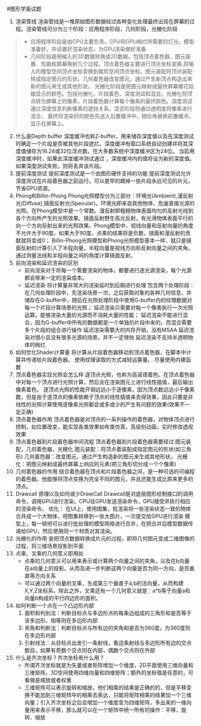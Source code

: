 #图形学面试题
1.  渲染管线
渲染管线是一堆原始图形数据经过各种变化处理最终出现在屏幕的过程。渲染管线可分为三个阶段：应用程序阶段，几何阶段，光栅化阶段
> * 应用程序阶段是由CPU主要负责。CPU将GPU绚烂所需要的灯光，模型准备好，并设置好渲染状态，为GPU渲染做好准备
> * 几何阶段是吧输入的3D数据转换成2D数据。包括顶点着色器、图元装置、剪裁和屏幕映射几个过程。顶点着色器主要进行顶点坐标变换.将输入的模型空间顶点坐标变换到裁剪空间顶点坐标。图元装配将顶点装配转成指定图元的形状。几何着色器改变图元。通过产生新顶点构造出来新的图元来生成其他形状。
> 光栅化阶段是把图元映射成最终屏幕撒花姑娘显示的颜色。包括光栅化、片段着色、深度测试和混合。光栅化将顶点转为屏幕上的像素，片段着色器计算每个像素的最终颜色。深度测试通过深度信息判断像素的遮挡关系。混合阶段将通过透明度将像素进行混合。
> 最终将渲染好的颜色先送入后置缓冲中，随后再替换前置缓冲，显示在屏幕上。

2. 什么是Depth buffer
   深度缓冲也称Z-buffer，用来储存深度值以及在深度测试时确定一个片段是否被其他片段遮拦。深度缓冲有窗口系统自动创建并将其深度值储存为16.24或32位浮点数。在大多数系统中深度缓冲区为24位。
   当启用深度缓冲时，如果此深度缓冲测试通过 ，深度缓冲内的值将设为新的深度值。如果深度测试失败，则将丢弃该片段。
3. 提前深度测试
   提前深度测试是一个由图形硬件支持的功能
    提前深度测试允许深度测试在片段着色器之前运行。可以更早的踢掉一些片段永远可见的片元，节省GPU资源。
4. Phong和Billin-Phong
   Phong光照模型分为三部分：环境光(Ambient),漫反射光(Diffuse),镜面反射光(Specular)。环境光即来自其他物体，危废直接光源的光照。在Phong模型中是一个常数。漫反射即粗糙物体表面均匀的反射光线到各个方向所产生的光照效果。镜面反射野生高光反射，有光滑物体表面平行的向一个方向反射出来的光照效果。Phong模型中，视线向量和反射向量的角度不允许大于90度，如果大于90度，点乘的结果将是负数，镜面和漫反射的贡献就将变成0；
   Billin-Phong光照模型和Phong光照模型基本一样，就只是镜面反射的计算引入了半程向量，半程向量是视线方向和反射向量之间的夹角。通过测量法线和半程向量之间的角度计算镜面反射。
5. 前向渲染和延迟渲染的区别
   * 前向渲染对于将每一个需要渲染的物体，都要进行逐光源渲染，每个光源都会带来一定的渲染成本。
   * 延迟渲染
        将计算量非常大的渲染延时到后期进行处理
        包含两个处理阶段：在几何处理阶段中，先渲染场景一次，之后获取对象的各种几何信息，并储存在G-buffer中，随后在光照处理阶段中使用G-buffer内的纹理数据对每一个片段计算场景的光照；
        延迟渲染只需要对每一个像素执行一次光照运算，能够渲染大量的光源而不消耗大量的性能；
        延迟渲染不能进行混合，因为G-buffer中所有的数据都是一个单独的片段中来的，而混合需要多个片段的组合进行操作
        延迟渲染需要大的内存开销，没有MSAA
        延迟渲染对很小且没有很多光源的场景，并不一定很快
        延迟渲染不支持半透明物体的绚烂
6. 如何优化Shader计算量
   将计算从片段着色器移动到顶点着色器，在脚本中计算并传递给片段着色器。
   使用纹理读取的方式减轻运算量。
   尽量使用内建函数
7. 顶点着色器实现光照会怎么样
   逐顶点光照，也称为高诺德着色。在顶点着色器中对每一个顶点进行光照计算，然后会在渲染图元上进行线性插值，最后输出像素着色。
   逐顶点光照的性能开销远远小于逐像素，因为顶点数远远小于像素数，但是由于逐顶点的像素依赖于顶点的线性插值来去得效果，因此只要是非线性的光照计算使用逐像素光照都会或多或少的产生有问题的效果(效果不一定正确)
8. 顶点着色器作用
   顶点着色器是对顶点的一系列操作的着色器，对物体顶点进行控制，如位置改变，能实现各类效果如布类仿真，高级别动画，实时修改透视效果
9.  顶点着色器到片段着色器中间流程
    顶点着色器到片段着色器需要经过:图元装配，几何着色器，光栅化
    图元装配：将顶点着装配成指定图元的形状(如三角形)
    几何着色器：改变图元，通过产生构造新的图元来生成其他形状。
    光栅化：把图元映射成最终屏幕上响应的元素(把三角形切分成一个个像素)
10. 几何着色器的作用
    结合着色器在顶点和片段着色器之间，是一种可选的可编程的着色器。他能够将顶点变换为完全不同的图元，并且还能生成比原来更多的顶点。
11. Drawcall 原理以及如何减少DrawCall
    Drawcall是对底层图形绘制接口的调用命令，调用GPU进行渲染。CPU往GPU发送渲染命令，GPU接受并执行相应的渲染命令。
    优化：
    在UI上，使用图集，批渲染将一些渲染状态一致的物体合并成一个大物体，吧图集转移到一张大图片，一次提交给GPU进行渲染
    模型上，每一帧吧可以进行批处理的模型网格进行合并，在把合并后模型数据传递给GPU，然后使用同一个材质对其渲染。
12. 光栅化的作用
    是把顶点数据转换成片元的过程，即将几何图元变成二维图像的过程，将三维场景投影到平面
13. 点乘、叉乘的几何意义即用处
    * 点乘的几何意义可以用来表示或计算两个向量之间的夹角，以及在b向量在a向量上的投影。从而及进一步判断这两个向量是否为同一方向，是否垂直等方向关系
    * 可以通过两个向量的叉乘，生成第三个垂直于a,b的法向量，从而构建X,Y,Z坐标系，除此之外，叉乘还有一个几何意义就是：a*b等于向量a和向量b构成的平行四边形的面积。
14. 如何判断一个点在一个凸边形内部
    1. 面积和判别法：判断目标点与多边形点的每条边组成的三角形和是否等于该多边形，相等则在多边形内部
    2. 夹角和判断法：判断目标点与所有边的夹角和是否为360度，为360度则在多边形内部
    3. 引射线法：从目标点出发引一条射线，看这条射线与多边形所有边的交点数目，如果有奇数个交点则在内部，偶数个交点则在外部
15. 什么是齐次坐标？齐次坐标有什么用？
    * 所谓齐次坐标就是为矢量或者矩阵增加一个维度，2D平面使用三维向量和三维矩阵，3D空间使用四维向量和四维矩阵；额外的坐标值是任意的，可看做是缩放或者权重
    * 三维矩阵可以表示旋转和缩放，他们相乘的结果是正确的的，但是平移变换不能加到三维矩阵中的相乘去表达，只能将矩阵相乘的结果加一个三维向量；引入齐次坐标之后会增加一个维度变为四维矩阵，多出来的一维向量用来表示平移，那么就可以在一个矩阵中统一所有的操作：平移，旋转、缩放
